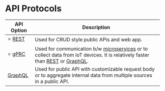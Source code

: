 # API Protocols

| API Option               | Description                                                                                                                                                                             |
|--------------------------|-----------------------------------------------------------------------------------------------------------------------------------------------------------------------------------------|
| :star: [REST](Protocols/REST.md)   | Used for CRUD style public APis and web app.                                                                                                                                            |
| :star: [gPRC](Protocols/gRPC.md)   | Used for communication b/w [microservices](../3_MicroServices/Readme.md) or to collect data from IoT devices. It is relatively faster than [REST](Protocols/REST.md) or [GraphQL](Protocols/GraphQL/Readme.md). |
| [GraphQL](Protocols/GraphQL/Readme.md)    | Used for public API with customizable request body or to aggregate internal data from multiple sources in a public API.                                                                 |